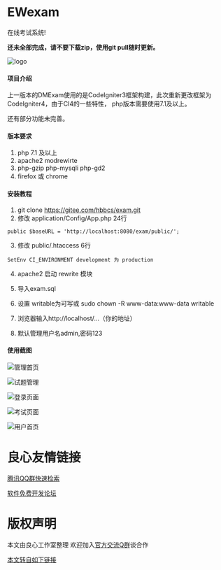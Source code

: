 # EWexam
在线考试系统! 

**还未全部完成，请不要下载zip，使用git pull随时更新。** 

![logo](https://images.gitee.com/uploads/images/2018/0928/082902_272e65bc_62743.png "logo")

#### 项目介绍
上一版本的DMExam使用的是CodeIgniter3框架构建，此次重新更改框架为CodeIgniter4，由于CI4的一些特性，
php版本需要使用7.1及以上。

还有部分功能未完善。

#### 版本要求

1. php 7.1 及以上
2. apache2 modrewirte
3. php-gzip php-mysqli php-gd2
4. firefox 或 chrome

#### 安装教程

1. git clone https://gitee.com/hbbcs/exam.git
2. 修改 application/Config/App.php 24行

```
public $baseURL = 'http://localhost:8080/exam/public/'; 
```
3. 修改 public/.htaccess 6行

```
SetEnv CI_ENVIRONMENT development 为 production
```
4. apache2 启动 rewrite 模块

5. 导入exam.sql

6. 设置 writable为可写或 sudo chown -R www-data:www-data writable

7. 浏览器输入http://localhost/...（你的地址）

8. 默认管理用户名admin,密码123
#### 使用截图

![管理首页](https://images.gitee.com/uploads/images/2018/0928/083606_0056fc70_62743.png "管理首页")

![试题管理](https://images.gitee.com/uploads/images/2018/0928/083652_e2527343_62743.png "试题管理")

![登录页面](https://images.gitee.com/uploads/images/2018/0928/084531_1951cce2_62743.png "登录页面")

![考试页面](https://images.gitee.com/uploads/images/2018/0928/084635_06ecd45d_62743.png "考试页面")

![用户首页](https://images.gitee.com/uploads/images/2018/0930/102627_2a5d002f_62743.png "用户首页")


 # 良心友情链接

[腾讯QQ群快速检索](http://u.720life.cn/s/8cf73f7c)

[软件免费开发论坛](http://u.720life.cn/s/bbb01dc0)

# 版权声明 

本文由良心工作室整理 欢迎加入[官方交流Q群](https://u.720life.cn/s/f2316816)谈合作

[本文转自如下链接](http://u.720life.cn/g/2e71d0f0a5c601172267ba20d3a43c6e215ba3158b6991d3612e1f131174ce9e2fc103947ee3aebc2b4b508414cac8363635a739b6d011b9c803d03b52d6c925)